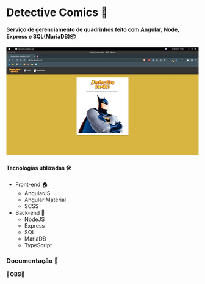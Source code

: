 # Detective Comics 📜

__Serviço de gerenciamento de quadrinhos feito com Angular, Node, Express e SQL(MariaDB)📦__

<div>
  <img src="./imgs/detective_comics.gif" />
</div>

#### **Tecnologias utilizadas 🛠️**

- Front-end 🏠
  * AngularJS
  * Angular Material
  * SCSS
- Back-end 💾
  * NodeJS
  * Express
  * SQL
  * MariaDB
  * TypeScript

### **Documentação 📝**

**🔴OBS🔴**